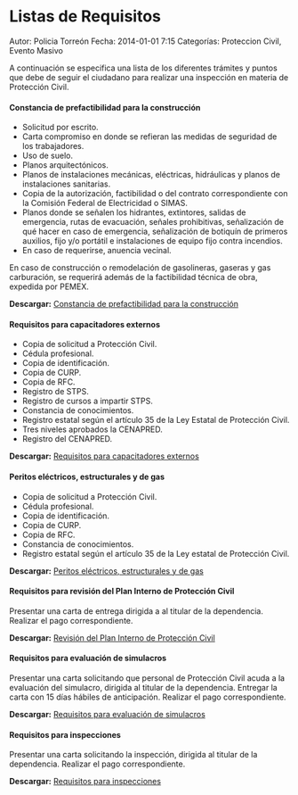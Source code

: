 Listas de Requisitos
====================

Autor: Policia Torreón
Fecha: 2014-01-01 7:15
Categorías: Proteccion Civil, Evento Masivo



A continuación se especifica una lista de los diferentes trámites y puntos que debe de seguir el ciudadano para realizar una inspección en materia de Protección Civil.

#### Constancia de prefactibilidad para la construcción

* Solicitud por escrito.
* Carta compromiso en donde se refieran las medidas de seguridad de los trabajadores.
* Uso de suelo.
* Planos arquitectónicos.
* Planos de instalaciones mecánicas, eléctricas, hidráulicas y planos de instalaciones sanitarias.
* Copia de la autorización, factibilidad o del contrato correspondiente con la Comisión Federal de Electricidad o SIMAS.
* Planos donde se señalen los hidrantes, extintores, salidas de emergencia, rutas de evacuación, señales prohibitivas, señalización de qué hacer en caso de emergencia, señalización de botiquín de primeros auxilios, fijo y/o portátil e instalaciones de equipo fijo contra incendios.
* En caso de requerirse, anuencia vecinal.

En caso de construcción o remodelación de gasolineras, gaseras y gas carburación, se requerirá además de la factibilidad técnica de obra, expedida por PEMEX.

**Descargar:**  [Constancia de prefactibilidad para la construcción](../reglamento.pdf)

#### Requisitos para capacitadores externos

* Copia de solicitud a Protección Civil.
* Cédula profesional.
* Copia de identificación.
* Copia de CURP.
* Copia de RFC.
* Registro de STPS.
* Registro de cursos a impartir STPS.
* Constancia de conocimientos.
* Registro estatal según el artículo 35 de la Ley Estatal de Protección Civil.
* Tres niveles aprobados la CENAPRED.
* Registro del CENAPRED.


**Descargar:**  [Requisitos para capacitadores externos](../reglamento.pdf)

#### Peritos eléctricos, estructurales y de gas
* Copia de solicitud a Protección Civil.
* Cédula profesional.
* Copia de identificación.
* Copia de CURP.
* Copia de RFC.
* Constancia de conocimientos.
* Registro estatal según el artículo 35 de la Ley estatal de Protección Civil.

**Descargar:**  [Peritos eléctricos, estructurales y de gas](../reglamento.pdf)

#### Requisitos para revisión del Plan Interno de Protección Civil

Presentar una carta de entrega dirigida a al titular de la dependencia. Realizar el pago correspondiente.

**Descargar:**  [Revisión del Plan Interno de Protección Civil](../reglamento.pdf)

#### Requisitos para evaluación de simulacros

Presentar una carta solicitando que personal de Protección Civil acuda a la evaluación del simulacro, dirigida al titular de la dependencia. Entregar la carta con 15 días hábiles de anticipación. Realizar el pago correspondiente.

**Descargar:**  [Requisitos para evaluación de simulacros](../reglamento.pdf)

#### Requisitos para inspecciones

Presentar una carta solicitando la inspección, dirigida al titular de la dependencia. Realizar el pago correspondiente.

**Descargar:**  [Requisitos para inspecciones](../reglamento.pdf)